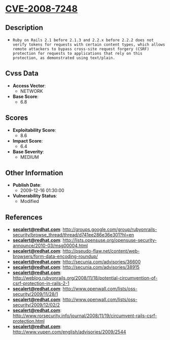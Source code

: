 
# [CVE-2008-7248](https://cve.mitre.org/cgi-bin/cvename.cgi?name=CVE-2008-7248)

## Description

- `Ruby on Rails 2.1 before 2.1.3 and 2.2.x before 2.2.2 does not verify tokens for requests with certain content types, which allows remote attackers to bypass cross-site request forgery (CSRF) protection for requests to applications that rely on this protection, as demonstrated using text/plain.`

## Cvss Data

- **Access Vector**:
  - NETWORK
- **Base Score**:
  - 6.8

## Scores

- **Exploitability Score**:
  - 8.6
- **Impact Score**:
  - 6.4
- **Base Severity**:
  - MEDIUM

## Other Information

- **Publish Date**:
  - 2009-12-16 01:30:00
- **Vulnerability Status**:
  - Modified

## References

- **secalert@redhat.com**: http://groups.google.com/group/rubyonrails-security/browse_thread/thread/d741ee286e36e301?hl=en
- **secalert@redhat.com**: http://lists.opensuse.org/opensuse-security-announce/2010-03/msg00004.html
- **secalert@redhat.com**: http://pseudo-flaw.net/content/web-browsers/form-data-encoding-roundup/
- **secalert@redhat.com**: http://secunia.com/advisories/36600
- **secalert@redhat.com**: http://secunia.com/advisories/38915
- **secalert@redhat.com**: http://weblog.rubyonrails.org/2008/11/18/potential-circumvention-of-csrf-protection-in-rails-2-1
- **secalert@redhat.com**: http://www.openwall.com/lists/oss-security/2009/11/28/1
- **secalert@redhat.com**: http://www.openwall.com/lists/oss-security/2009/12/02/2
- **secalert@redhat.com**: http://www.rorsecurity.info/journal/2008/11/19/circumvent-rails-csrf-protection.html
- **secalert@redhat.com**: http://www.vupen.com/english/advisories/2009/2544
